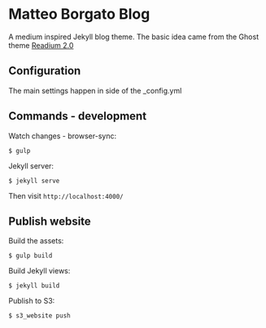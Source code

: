 Matteo Borgato Blog
========

A medium inspired Jekyll blog theme. The basic idea came from the Ghost theme 
[Readium 2.0](http://www.svenread.com/readium-ghost-theme/)

Configuration
-----

The main settings happen in side of the _config.yml 

## Commands - development

Watch changes - browser-sync:

`$ gulp` 

Jekyll server:

`$ jekyll serve` 

Then visit `http://localhost:4000/`


## Publish website

Build the assets:

`$ gulp build`


Build Jekyll views:

`$ jekyll build`


Publish to S3:

`$ s3_website push`